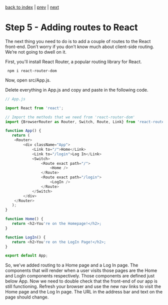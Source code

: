 [back to index](/README.md) | [prev](/docs/4.md) | [next](/docs/6.md)

# Step 5 - Adding routes to React

The next thing you need to do is to add a couple of routes to the React front-end. Don’t worry if you don’t know much about client-side routing. We’re not going to dwell on it.

First, you'll install React Router, a popular routing library for React.

```
 npm i react-router-dom
```

Now, open src/App.js.

Delete everything in App.js and copy and paste in the following code.

```js
// App.js

import React from 'react';

// Import the methods that we need from 'react-router-dom'
import {BrowserRouter as Router, Switch, Route, Link} from 'react-router-dom';

function App() {
   return (
    <Router>
        <div className="App">
            <Link to="/">Home</Link>
            <Link to="/login">Log In</Link>
            <Switch>
                <Route exact path="/">
                    <Home />
                </Route>
                <Route exact path="/login">
                    <LogIn />
                </Route>
            </Switch>
        </div>
    </Router>
   );
}

function Home() {
   return <h2>You're on the Homepage!</h2>;
}

function LogIn() {
   return <h2>You're on the LogIn Page!</h2>;
}

export default App;
```

So, we’ve added routing to a Home page and a Log In page. The components that will render when a user visits those pages are the Home and LogIn components respectively. Those components are defined just below App. Now we need to double check that the front-end of our app is still functioning. Refresh your browser and use the new nav links to visit the Home page and the Log In page. The URL in the address bar and text on the page should change.
